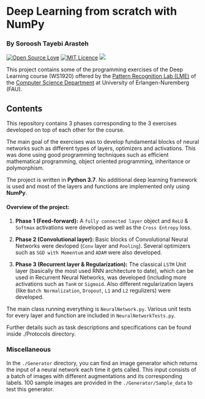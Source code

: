 # Deep Learning from scratch with NumPy

### By Soroosh Tayebi Arasteh

[![Open Source Love](https://badges.frapsoft.com/os/v2/open-source.svg?v=103)](https://github.com/ellerbrock/open-source-badges/)
[![MIT Licence](https://badges.frapsoft.com/os/mit/mit.svg?v=103)](https://opensource.org/licenses/mit-license.php)
[![](https://img.shields.io/badge/contributions-welcome-brightgreen.svg?style=flat)](https://github.com/starasteh/DeepLearning_from_scratch/pulls)

This project contains some of the programming exercises of the Deep Learning course (WS1920) offered by the [Pattern Recognition Lab (LME)](https://lme.tf.fau.de/) of the [Computer Science Department](https://www.informatik.uni-erlangen.de/) at University of Erlangen-Nuremberg (FAU).



## Contents
This repository contains 3 phases corresponding to the 3 exercises developed on top of each other for the course.

The main goal of the exercises was to develop fundamental blocks of neural networks such as different types of layers, optimizers and activations. This was done using good programming techniques such as efficient mathematical programming, object oriented programming, inheritance or polymorphism.

The project is written in **Python 3.7**. No additional deep learning framework is used and most of the layers and functions are implemented only using **NumPy**.

#### Overview of the project:


1. **Phase 1 (Feed-forward):** A `fully connected layer` object and `ReLU` & `Softmax` activations were developed as well as the `Cross Entropy` loss.

2. **Phase 2 (Convolutional layer):** Basic blocks of Convolutional Neural Networks were devloped (`Conv` layer and `Pooling`). Several optimizers such as `SGD with Momentum` and `ADAM` were also developed.

3. **Phase 3 (Recurrent layer & Regularization):** The classical `LSTM` Unit layer (basically the most used RNN architecture to date), which can be used in Recurrent Neural Networks, was developed (including more activations such as `TanH` or `Sigmoid`. Also different regularization layers (like `Batch Normalization`, `Dropout`, `L1` and `L2` regulizers) were developed.

The main class running everything is `NeuralNetwork.py`. Various unit tests for every layer and function are included in `NeuralNetworkTests.py`.

Further details such as task descriptions and specifications can be found inside ./Protocols directory.

### Miscellaneous
In the `./Generator` directory, you can find an image generator which returns the input of a neural network each time it gets called.
This input consists of a batch of images with different augmentations and its corresponding labels. 100 sample images are provided in the `./Generator/Sample_data` to test this generator.

